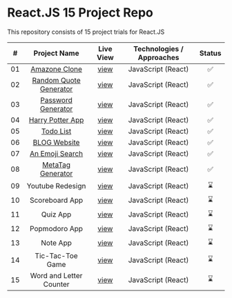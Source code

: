 # React.JS 15 Project Repo

This repository consists of 15 project trials for React.JS

| **#** |    **Project Name**     | **Live View** | **Technologies / Approaches** | **Status** |
| :---: | :---------------------: | :-----------: | :---------------------------: | :--------: |
|  01   |      [Amazone Clone](https://github.com/azateser/15-React-Project/tree/main/1.%20Amazone%20Clone)      |   [view](https://azateser.github.io/15-React-Project/1.%20Amazone%20Clone/Live/)    |      JavaScript (React)       |     ✅     |
|  02   | [Random Quote Generator](https://github.com/azateser/15-React-Project/tree/main/2.%20Random%20Quote%20Generator)  |   [view](https://azateser.github.io/15-React-Project/2.%20Random%20Quote%20Generator/Live/)    |      JavaScript (React)       |     ✅     |
|  03   |   [Password Generator](https://github.com/azateser/15-React-Project/tree/main/3.%20Password%20Generator)    |   [view](https://azateser.github.io/15-React-Project/3.%20Password%20Generator/Live/)    |      JavaScript (React)       |     ✅     |
|  04   |    [Harry Potter App](https://github.com/azateser/15-React-Project/tree/main/4.%20Harry%20Potter%20App)     |   [view](https://azateser.github.io/15-React-Project/4.%20Harry%20Potter%20App/Live/)    |      JavaScript (React)       |     ✅     |
|  05   |        [Todo List](https://github.com/azateser/15-React-Project/tree/main/5.%20Todo%20List)        |   [view](https://azateser.github.io/15-React-Project/5.%20Todo%20List/Live/)    |      JavaScript (React)       |     ✅     |
|  06   |      [BLOG Website](https://github.com/azateser/15-React-Project/tree/main/6.%20Blog%20Website)       |   [view](https://azateser.github.io/15-React-Project/6.%20Blog%20Website/Live/)    |      JavaScript (React)       |     ✅     |
|  07   |     [An Emoji Search](https://github.com/azateser/15-React-Project/tree/main/7.%20An%20Emoji%20Search)     |   [view](https://azateser.github.io/15-React-Project/7.%20An%20Emoji%20Search/Live/)    |      JavaScript (React)       |     ✅     |
|  08   |    [MetaTag Generator](https://github.com/azateser/15-React-Project/tree/main/8.%20MetaTag%20Generator)    |   [view](https://azateser.github.io/15-React-Project/8.%20MetaTag%20Generator/Live/)    |      JavaScript (React)       |     ✅     |
|  09   |        Youtube Redesign         |   [view]()    |      JavaScript (React)       |     ⌛     |
|  10   |     Scoreboard App      |   [view]()    |      JavaScript (React)       |     ⌛     |
|  11   |    Quiz App    |   [view]()    |      JavaScript (React)       |     ⌛     |
|  12   |      Popmodoro App      |   [view]()    |      JavaScript (React)       |     ⌛     |
|  13   |    Note App     |   [view]()    |      JavaScript (React)       |     ⌛     |
|  14   |    Tic-Tac-Toe Game     |   [view]()    |      JavaScript (React)       |     ⌛     |
|  15   | Word and Letter Counter |   [view]()    |      JavaScript (React)       |     ⌛     |


